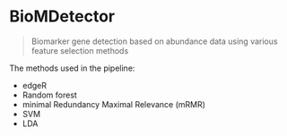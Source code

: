 # BioMDetector
> Biomarker gene detection based on abundance data using various feature selection methods

The methods used in the pipeline:
- edgeR
- Random forest
- minimal Redundancy Maximal Relevance (mRMR)
- SVM
- LDA
